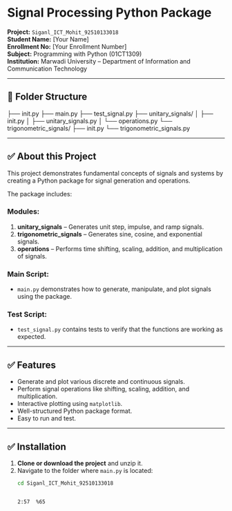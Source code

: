 # Signal Processing Python Package  
**Project:** `Siganl_ICT_Mohit_92510133018`  
**Student Name:** [Your Name]  
**Enrollment No:** [Your Enrollment Number]  
**Subject:** Programming with Python (01CT1309)  
**Institution:** Marwadi University – Department of Information and Communication Technology  

---

## 📂 Folder Structure

├── init.py
├── main.py
├── test_signal.py
├── unitary_signals/
│ ├── init.py
│ ├── unitary_signals.py
│ └── operations.py
└── trigonometric_signals/
├── init.py
└── trigonometric_signals.py


---

## ✅ About this Project

This project demonstrates fundamental concepts of signals and systems by creating a Python package for signal generation and operations.

The package includes:

### Modules:
1. **unitary_signals** – Generates unit step, impulse, and ramp signals.
2. **trigonometric_signals** – Generates sine, cosine, and exponential signals.
3. **operations** – Performs time shifting, scaling, addition, and multiplication of signals.

### Main Script:
- `main.py` demonstrates how to generate, manipulate, and plot signals using the package.

### Test Script:
- `test_signal.py` contains tests to verify that the functions are working as expected.

---

## ✅ Features

- Generate and plot various discrete and continuous signals.
- Perform signal operations like shifting, scaling, addition, and multiplication.
- Interactive plotting using `matplotlib`.
- Well-structured Python package format.
- Easy to run and test.

---

## ✅ Installation

1. **Clone or download the project** and unzip it.
2. Navigate to the folder where `main.py` is located:
   ```bash
   cd Siganl_ICT_Mohit_92510133018


   2:57  %65
   